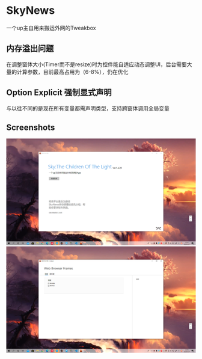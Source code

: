 # SkyNews
 一个up主自用来搬运外网的Tweakbox
## 内存溢出问题
在调整窗体大小(Timer而不是resize)时为控件能自适应动态调整UI，后台需要大量的计算参数，目前最高占用为（6-8%），仍在优化
## Option Explicit 强制显式声明
与以往不同的是现在所有变量都需声明类型，支持跨窗体调用全局变量
## Screenshots
![Alt text](https://github.com/NellPoi/SkyNews/blob/master/Screenshots/main.png?raw=true)
![Alt text](https://github.com/NellPoi/SkyNews/blob/master/Screenshots/index.png?raw=true)
